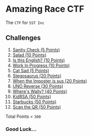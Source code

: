 # Amazing Race CTF

The `CTF` for `SST Inc`

## Challenges

1. <a href="ctf/challenge/Sanity%20Check/">Sanity Check (5 Points)</a> 
2. <a href="ctf/challenge/Salad/">Salad (10 Points)</a>
3. <a href="ctf/challenge/Is%20this%20English/">Is this English? (10 Points)</a>
4. <a href="ctf/challenge/Work%20In%20Progress/">Work In Progress (10 Points)</a>
5. <a href="ctf/challenge/Cat%20Sad/">Cat Sad (5 Points)</a>
11. <a href="ctf/challenge/Stegosaurus/">Stegosaurus (20 Points)</a>
6. <a href="ctf/challenge/When%20the%20Imposter%20is%20sus/">When the Imposter is sus (20 Points)</a>
7. <a href="ctf/challenge/UNO%20Reverse/">UNO Reverse (30 Points)</a>
8. <a href="ctf/challenge/Where's%20Wally/">Where's Wally? (40 Points)</a>
9. <a href="ctf/challenge/KidRSA/">KidRSA (50 Points)</a>
10. <a href="ctf/challenge/Starbucks/">Starbucks (50 Points)</a>
11. <a href="ctf/challenge/Scan%20the%20QR/">Scan the QR (50 Points)</a>

Total Points = `300`


### Good Luck...
